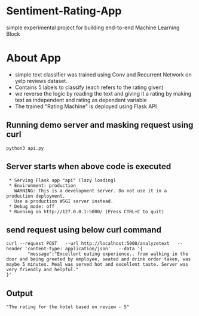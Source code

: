 # Sentiment-Rating-App 
simple experimental project for building end-to-end Machine Learning Block

# About App

- simple text classifier was trained using Conv and Recurrent Network on yelp reviews dataset.
- Contains 5 labels to classify (each refers to the rating given)
- we reverse the logic by reading the text and giving it a rating by making text as independent and rating as dependent   variable 
-  The trained "Rating Machine" is deployed using Flask API

## Running demo server and masking request using curl
```
python3 api.py
```
## Server starts when above code is executed 
```
 * Serving Flask app "api" (lazy loading)
 * Environment: production
   WARNING: This is a development server. Do not use it in a production deployment.
   Use a production WSGI server instead.
 * Debug mode: off
 * Running on http://127.0.0.1:5000/ (Press CTRL+C to quit)

```

## send request using below curl command

```
curl --request POST   --url http://localhost:5000/analyzetext   --header 'content-type: application/json'   --data '{
        "message":"Excellent eating experience.. from walking in the door and being greeted by employee, seated and drink order taken, was maybe 5 minutes. Meal was served hot and excellent taste. Server was very friendly and helpful."
}'
```
## Output 

```
"The rating for the hotel based on review - 5"

```
